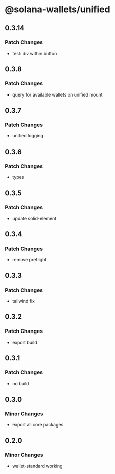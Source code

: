 # @solana-wallets/unified

## 0.3.14

### Patch Changes

- test: div within button

## 0.3.8

### Patch Changes

- query for available wallets on unified mount

## 0.3.7

### Patch Changes

- unified logging

## 0.3.6

### Patch Changes

- types

## 0.3.5

### Patch Changes

- update solid-element

## 0.3.4

### Patch Changes

- remove preflight

## 0.3.3

### Patch Changes

- tailwind fix

## 0.3.2

### Patch Changes

- export build

## 0.3.1

### Patch Changes

- no build

## 0.3.0

### Minor Changes

- export all core packages

## 0.2.0

### Minor Changes

- wallet-standard working
